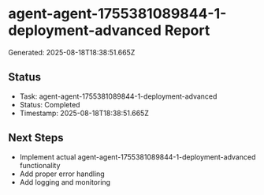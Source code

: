 # agent-agent-1755381089844-1-deployment-advanced Report

Generated: 2025-08-18T18:38:51.665Z

## Status
- Task: agent-agent-1755381089844-1-deployment-advanced
- Status: Completed
- Timestamp: 2025-08-18T18:38:51.665Z

## Next Steps
- Implement actual agent-agent-1755381089844-1-deployment-advanced functionality
- Add proper error handling
- Add logging and monitoring
